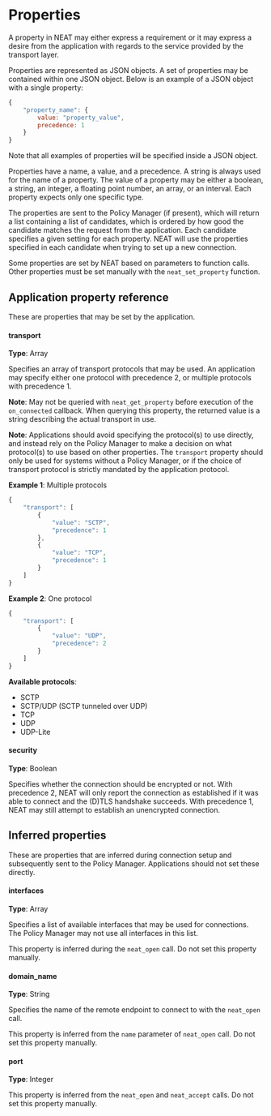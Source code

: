 # Properties

A property in NEAT may either express a requirement or it may express a desire
from the application with regards to the service provided by the transport
layer.

Properties are represented as JSON objects. A set of properties may be contained
within one JSON object. Below is an example of a JSON object with a single property:

```javascript
{
    "property_name": {
        value: "property_value",
        precedence: 1
    }
}
```

Note that all examples of properties will be specified inside a JSON object.

Properties have a name, a value, and a precedence. A string is always used for
the name of a property. The value of a property may be either a boolean, a
string, an integer, a floating point number, an array, or an interval. Each
property expects only one specific type.

The properties are sent to the Policy Manager (if present), which will return a
list containing a list of candidates, which is ordered by how good the
candidate matches the request from the application. Each candidate specifies a
given setting for each property. NEAT will use the properties specified in each
candidate when trying to set up a new connection.

Some properties are set by NEAT based on parameters to function calls. Other
properties must be set manually with the `neat_set_property` function.

## Application property reference

These are properties that may be set by the application.

#### transport

**Type**: Array

Specifies an array of transport protocols that may be used. An application may
specify either one protocol with precedence 2, or multiple protocols with
precedence 1.

**Note**: May not be queried with `neat_get_property` before execution of the
`on_connected` callback. When querying this property, the returned value is a
string describing the actual transport in use.

**Note**: Applications should avoid specifying the protocol(s) to use directly,
and instead rely on the Policy Manager to make a decision on what protocol(s)
to use based on other properties. The `transport` property should only be used
for systems without a Policy Manager, or if the choice of transport protocol is
strictly mandated by the application protocol.


**Example 1**: Multiple protocols

```javascript
{
    "transport": [
        {
            "value": "SCTP",
            "precedence": 1
        },
        {
            "value": "TCP",
            "precedence": 1
        }
    ]
}
```

**Example 2**: One protocol

```javascript
{
    "transport": [
        {
            "value": "UDP",
            "precedence": 2
        }
    ]
}
```

**Available protocols**:

- SCTP
- SCTP/UDP (SCTP tunneled over UDP)
- TCP
- UDP
- UDP-Lite

#### security

**Type**: Boolean

Specifies whether the connection should be encrypted or not. With precedence 2,
NEAT will only report the connection as established if it was able to connect
and the (D)TLS handshake succeeds. With precedence 1, NEAT may still attempt to
establish an unencrypted connection.

## Inferred properties

These are properties that are inferred during connection setup and subsequently
sent to the Policy Manager. Applications should not set these directly.

#### interfaces

**Type**: Array

Specifies a list of available interfaces that may be used for connections. The
Policy Manager may not use all interfaces in this list.

This property is inferred during the `neat_open` call. Do not set this property
manually.

#### domain_name

**Type**: String

Specifies the name of the remote endpoint to connect to with the `neat_open` call.

This property is inferred from the `name` parameter of `neat_open` call. Do not
set this property manually.

#### port

**Type**: Integer

This property is inferred from the `neat_open` and `neat_accept` calls. Do not
set this property manually.
